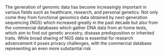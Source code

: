 The generation of genomic data has become increasingly important in various fields such as healthcare, research, and personal genetics. Not only come they from functional genomics 
data obtained by next-generation sequencing (NGS) which increased greatly in the past decade but also from the commercial databases which gather DNA data from at-home tests, which aim to 
find out genetic ancestry, disease predisposition or inherited traits. While broad sharing of NGS data is essential for research advancement it poses privacy challenges, with the commercial 
database representing an even more substantial risk.

[^1]: https://www.nytimes.com/2021/11/26/opinion/genetic-risks-cancer.html
[^2]: https://www.wired.com/story/dna-drives-help-identify-missing-people-its-a-privacy-nightmare/
